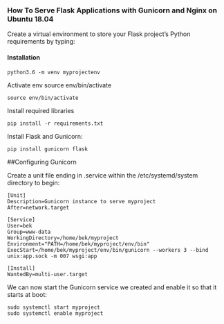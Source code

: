 ### How To Serve Flask Applications with Gunicorn and Nginx on Ubuntu 18.04
Create a virtual environment to store your Flask project’s Python requirements by typing:

#### Installation
<code>python3.6 -m venv myprojectenv</code>

Activate env source env/bin/activate

<code>source env/bin/activate</code>

Install required libraries

<code>pip install -r requirements.txt</code>

Install Flask and Gunicorn:

<code>pip install gunicorn flask</code>

##Configuring Gunicorn

Create a unit file ending in .service within the /etc/systemd/system directory to begin:

```
[Unit]
Description=Gunicorn instance to serve myproject
After=network.target

[Service]
User=bek
Group=www-data
WorkingDirectory=/home/bek/myproject
Environment="PATH=/home/bek/myproject/env/bin"
ExecStart=/home/bek/myproject/env/bin/gunicorn --workers 3 --bind unix:app.sock -m 007 wsgi:app

[Install]
WantedBy=multi-user.target
```

We can now start the Gunicorn service we created and enable it so that it starts at boot:

```
sudo systemctl start myproject
sudo systemctl enable myproject
```


